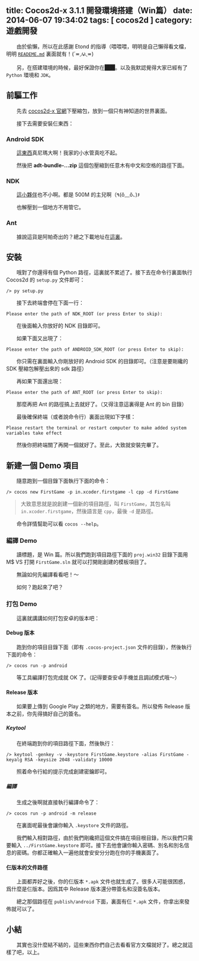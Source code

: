 title: Cocos2d-x 3.1.1 開發環境搭建（Win篇）
date: 2014-06-07 19:34:02
tags: [ cocos2d ]
category: 遊戲開發
---

　　由於偷懶，所以在此感謝 Etond 的指導（喂喂喂，明明是自己懶得看文檔，明明 [`READEME.md`](README) 裏面就有！(´≖◞౪◟≖)

　　另，在搭建環境的時候，最好保證你在<span style="background: #222;">牆外</span>。以及我默認覺得大家已經有了 `Python` 環境和 `JDK`。

## 前驅工作

　　先去 [cocos2d-x 官網](http://www.cocos2d-x.org/download)下壓縮包，放到一個只有神知道的世界裏面。

　　接下去需要安裝仨東西：

### Android SDK

　　[這東西](http://developer.android.com/sdk/index.html#download)真尼瑪大啊！我家的小水管真吃不起。

　　然後把 **adt-bundle-...zip** 這個包壓縮到任意木有中文和空格的路徑下面。

### NDK

　　[這小夥伴](http://developer.android.com/tools/sdk/ndk/index.html#download)也不小啊。都是 500M 的主兒啊（٩(ŏ﹏ŏ、)۶

　　也解壓到一個地方不用管它。

### Ant

　　據說這貨是阿帕奇出的？總之下載地址在[這裏](http://ant.apache.org/bindownload.cgi)。

## 安裝

　　哦對了你還得有個 Python 路徑，這裏就不累述了。接下去在命令行裏面執行 Cocos2d 的 `setup.py` 文件即可：

```shell
/> py setup.py
```

　　接下去終端會停在下面一行：

```shell
Please enter the path of NDK_ROOT (or press Enter to skip):
```

　　在後面輸入你放好的 NDK 目錄即可。

　　如果下面又出現了：

```shell
Please enter the path of ANDROID_SDK_ROOT (or press Enter to skip):
```

　　你只需在裏面輸入你剛放好的 Android SDK 的目錄即可。（注意是要剛纔的 SDK 壓縮包解壓出來的 sdk 路徑）

　　再如果下面還出現：

```shell
Please enter the path of ANT_ROOT (or press Enter to skip):
```

　　那麼再把 Ant 的路徑搞上去就好了。（又得注意這裏得是 Ant 的 bin 目錄）

　　最後確保終端（或者說命令行）裏面出現如下字樣：

```shell
Please restart the terminal or restart computer to make added system variables take effect
```

　　然後你把終端關了再開一個就好了。至此，大致就安裝完畢了。

## 新建一個 Demo 項目

　　隨意跑到一個目錄下面執行下面的命令：

```shell
/> cocos new FirstGame -p in.xcoder.firstgame -l cpp -d FirstGame
```

> 大致意思就是說創建一個新的項目路徑，叫 `FirstGame`，其包名叫 `in.xcoder.firstgame`，然後語言是 `cpp`，最後 `-d` 是路徑。

　　命令詳情幫助可以看 `cocos --help`。

### 編譯 Demo

　　讀標題，是 Win 篇。所以我們跑到項目路徑下面的 `proj.win32` 目錄下面用 M$ VS 打開 `FirstGame.sln` 就可以打開剛創建的模板項目了。

　　無論如何先編譯看看吧！～

　　如何？跑起來了吧？

### 打包 Demo

　　這裏就講講如何打包安卓的版本吧：

#### Debug 版本

　　跑到你的項目目錄下面（即有 `.cocos-project.json` 文件的目錄），然後執行下面的命令：

```shell
/> cocos run -p android
```

　　等工具編譯打包完成就 OK 了。（記得要查安卓手機並且調試模式哦～）

#### Release 版本

　　如果要上傳到 Google Play 之類的地方，需要有簽名。所以發佈 Release 版本之前，你先得搞好自己的簽名。

##### Keytool

　　在終端跑到你的項目路徑下面，然後執行：

```shell
/> keytool -genkey -v -keystore FirstGame.keystore -alias FirstGame -keyalg RSA -keysize 2048 -validaty 10000
```

　　照着命令行給的提示完成創建密鑰即可。

##### 編譯

　　生成之後啊就直接執行編譯命令了：

```shell
/> cocos run -p android -m release
```

　　在裏面呢最後會讓你輸入 `.keystore` 文件的路徑。

　　我們輸入相對路徑，由於我們剛纔把這個文件搞在項目根目錄，所以我們只需要輸入 `../FirstGame.keystore` 即可。接下去他會讓你輸入密碼、別名和別名信息的密碼。你都正確輸入一遍他就會安安分分跑在你的手機裏面了。

#### 仨版本的文件路徑

　　上面都弄好之後，你的仨版本 `*.apk` 文件也就生成了。很多人可能很困惑，爲什麼是仨版本。因爲其中 Release 版本還分帶簽名和沒簽名版本。

　　總之那個路徑在 `publish/android` 下面，裏面有仨 `*.apk` 文件，你拿出來發佈就可以了。

## 小結

　　其實也沒什麼結不結的，這些東西你們自己去看看官方文檔就好了。總之就這樣了吧，以上。
